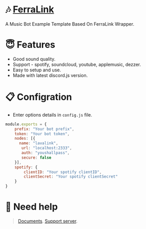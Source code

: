 # 🎶 [FerraLink](https://github.com/Cd-corgi/Ferralink)

A Music Bot Example Template Based On FerraLink Wrapper.

# 😇 Features
- Good sound quality.
- Support - spotify, soundcloud, youtube, applemusic, dezzer.
- Easy to setup and use.
- Made with latest discord.js version.

# 📋 Configration
- Enter options details in `config.js` file.
```js
module.exports = {
    prefix: "Your bot prefix",
    token: "Your bot token",
    nodes: [{
      name: "lavalink",
       url: "localhost:2333",
       auth: "youshallpass",
       secure: false
    }],
    spotify: {
        clientID: "Your spotify clientID",
        clientSecret: "Your spotify clientSecret"
    }
}
```
# 💬 Need help
> [Documents](https://ferralink.gitbook.io/untitled/).
> [Support server](https://discord.gg/8n3yNqtPAE).
